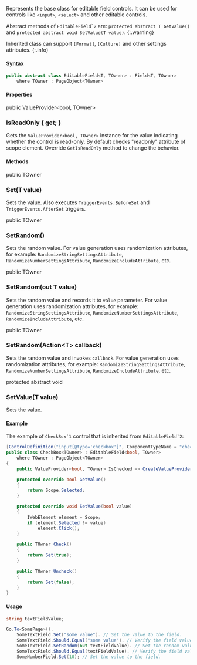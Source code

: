 Represents the base class for editable field controls. It can be used for controls like `<input>`, `<select>` and other editable controls.

Abstract methods of ``EditableField`2`` are: `protected abstract T GetValue()` and `protected abstract void SetValue(T value)`.
{:.warning}

Inherited class can support `[Format]`, `[Culture]` and other settings attributes.
{:.info}

#### Syntax

```cs
public abstract class EditableField<T, TOwner> : Field<T, TOwner>
    where TOwner : PageObject<TOwner>
```

#### Properties

<div class="member">
    <span class="head"><span class="keyword">public</span> <span class="type">ValueProvider</span><wbr>&lt;<span class="keyword">bool</span>, <span class="type">TOwner</span>&gt;</span>
    <h3><span class="body">IsReadOnly</span><span class="tail"> { <span class="keyword">get</span>; }</span></h3>
</div>

Gets the `ValueProvider<bool, TOwner>` instance for the value indicating whether the control is read-only.
By default checks "readonly" attribute of scope element.
Override `GetIsReadOnly` method to change the behavior.

#### Methods

<div class="member">
    <span class="head"><span class="keyword">public</span> <span class="type">TOwner</span></span>
    <h3><span class="body">Set</span><span class="tail">(<span class="type">T</span> value)</span></h3>
</div>

Sets the value. 
Also executes `TriggerEvents.BeforeSet` and `TriggerEvents.AfterSet` triggers.

<div class="member">
    <span class="head"><span class="keyword">public</span> <span class="type">TOwner</span></span>
    <h3><span class="body">SetRandom()</span></h3>
</div>

Sets the random value. 
For value generation uses randomization attributes, for example: `RandomizeStringSettingsAttribute`, `RandomizeNumberSettingsAttribute`, `RandomizeIncludeAttribute`, etc.

<div class="member">
    <span class="head"><span class="keyword">public</span> <span class="type">TOwner</span></span>
    <h3><span class="body">SetRandom</span><span class="tail">(<span class="keyword">out</span> <span class="type">T</span> value)</span></h3>
</div>

Sets the random value and records it to `value` parameter. 
For value generation uses randomization attributes, for example: `RandomizeStringSettingsAttribute`, `RandomizeNumberSettingsAttribute`, `RandomizeIncludeAttribute`, etc.

<div class="member">
    <span class="head"><span class="keyword">public</span> <span class="type">TOwner</span></span>
    <h3><span class="body">SetRandom</span><span class="tail">(<span class="type">Action</span><wbr>&lt;<span class="type">T</span>&gt; callback)</span></h3>
</div>

Sets the random value and invokes `callback`. 
For value generation uses randomization attributes, for example: `RandomizeStringSettingsAttribute`, `RandomizeNumberSettingsAttribute`, `RandomizeIncludeAttribute`, etc.

<div class="member">
    <span class="head"><span class="keyword">protected</span> <span class="keyword">abstract</span> <span class="keyword">void</span></span>
    <h3><span class="body">SetValue</span><span class="tail">(<span class="type">T</span> value)</span></h3>
</div>

Sets the value.

#### Example

The example of ``CheckBox`1`` control that is inherited from ``EditableField`2``:

```cs
[ControlDefinition("input[@type='checkbox']", ComponentTypeName = "checkbox")]
public class CheckBox<TOwner> : EditableField<bool, TOwner>
    where TOwner : PageObject<TOwner>
{
    public ValueProvider<bool, TOwner> IsChecked => CreateValueProvider("checked", () => Value);

    protected override bool GetValue()
    {
        return Scope.Selected;
    }

    protected override void SetValue(bool value)
    {
        IWebElement element = Scope;
        if (element.Selected != value)
            element.Click();
    }

    public TOwner Check()
    {
        return Set(true);
    }

    public TOwner Uncheck()
    {
        return Set(false);
    }
}
```

#### Usage

```cs
string textFieldValue;

Go.To<SomePage>().
    SomeTextField.Set("some value"). // Set the value to the field.
    SomeTextField.Should.Equal("some value"). // Verify the field value.
    SomeTextField.SetRandom(out textFieldValue). // Set the random value to the field.
    SomeTextField.Should.Equal(textFieldValue). // Verify the field value.
    SomeNumberField.Set(10); // Set the value to the field.
```